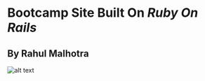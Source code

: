 # Bootcamp Site Built On _Ruby On Rails_
## By Rahul Malhotra

[logo]: http://i.imgur.com/a9L7AZj.png
![alt text][logo]
